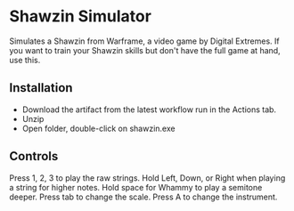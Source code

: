 # Shawzin Simulator

Simulates a Shawzin from Warframe, a video game by Digital Extremes. If you 
want to train your Shawzin skills but don't have the full game at hand, use
this.

## Installation

* Download the artifact from the latest workflow run in the Actions tab.
* Unzip
* Open folder, double-click on shawzin.exe

## Controls

Press 1, 2, 3 to play the raw strings. Hold Left, Down, or Right when playing a
string for higher notes. Hold space for Whammy to play a semitone deeper.
Press tab to change the scale. Press A to change the instrument.
